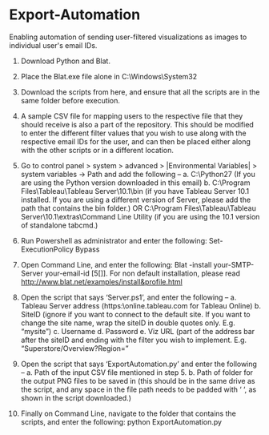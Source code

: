 # Export-Automation
Enabling automation of sending user-filtered visualizations as images to individual user's email IDs.

1.	Download Python and Blat.
 
2.	Place the Blat.exe file alone in C:\Windows\System32
 
3.	Download the scripts from here, and ensure that all the scripts are in the same folder before execution.

4.	A sample CSV file for mapping users to the respective file that they should receive is also a part of the repository. This should be modified to enter the different filter values that you wish to use along with the respective email IDs for the user, and can then be placed either along with the other scripts or in a different location.
 
5.	Go to control panel > system > advanced > |Environmental Variables| > system variables -> Path and add the following –
a.    C:\Python27 (If you are using the Python version downloaded in this email)
b.    C:\Program Files\Tableau\Tableau Server\10.1\bin (if you have Tableau Server 10.1 installed. If you are using a different version of Server, please add the path that contains the bin folder.)
OR
C:\Program Files\Tableau\Tableau Server\10.1\extras\Command Line Utility  (if you are using the 10.1 version of standalone tabcmd.)
 
6.	Run Powershell as administrator and enter the following: Set-ExecutionPolicy Bypass

7.	Open Command Line, and enter the following: Blat -install your-SMTP-Server your-email-id  [5[<port>]]. For non default installation, please read http://www.blat.net/examples/install&profile.html
 
8.	Open the script that says ‘Server.ps1’, and enter the following –
a.	Tableau Server address (https:\\online.tableau.com for Tableau Online)
b.	SiteID (ignore if you want to connect to the default site. If you want to change the site name, wrap the siteID in double quotes only. E.g. “mysite”)
c.	Username 
d.	Password 
e.	Viz URL (part of the address bar after the siteID and ending with the filter you wish to implement. E.g. “Superstore/Overview?Region=”
 
9.	Open the script that says ‘ExportAutomation.py’ and enter the following –
a.	Path of the input CSV file mentioned in step 5. 
b.	Path of folder for the output PNG files to be saved in (this should be in the same drive as the script, and any space in the file path needs to be padded with ‘ ‘, as shown in the script downloaded.)
 
10.	Finally on Command Line, navigate to the folder that contains the scripts, and enter the following: python ExportAutomation.py
